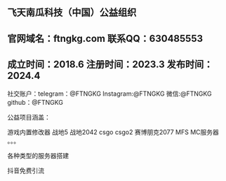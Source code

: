 飞天南瓜科技（中国）公益组织 
--------------------------
官网域名：ftngkg.com  联系QQ：630485553
--------------------------------------
成立时间：2018.6  注册时间：2023.3  发布时间：2024.4  
--------------------------------------------------

社交账户：telegram：@FTNGKG Instagram:@FTNGKG 微信:@FTNGKG github：@FTNGKG 

公益项目涵盖：

游戏内置修改器 战地5 战地2042 csgo csgo2 赛博朋克2077 MFS MC服务器 。。。

各种类型的服务器搭建

抖音免费引流



                      


